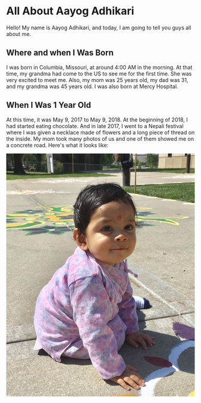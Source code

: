 # All About Aayog Adhikari

  Hello! My name is Aayog Adhikari, and today, I am going to tell you guys all about me.

## Where and when I Was Born

  I was born in Columbia, Missouri, at around 4:00 AM in the morning. At that time, my grandma had come to the US to see me for the first time. She was very excited to meet me. Also, my mom was 25 years old, my dad was 31, and my grandma was 45 years old. I was also born at Mercy Hospital.

## When I Was 1 Year Old  
  
  At this time, it was May 9, 2017 to May 9, 2018. At the beginning of 2018, I had started eating chocolate. And in late 2017, I went to a Nepali festival where I was given a necklace made of flowers and a long piece of thread on the inside. My mom took many photos of us and one of them showed me on a concrete road. Here's what it looks like:

![abc](aayog.jpeg)






